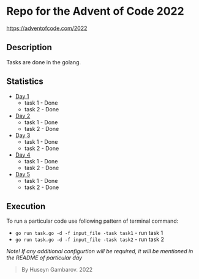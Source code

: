 # Repo for the Advent of Code 2022
https://adventofcode.com/2022 
## Description
Tasks are done in the golang.

## Statistics
* [Day 1](day_1/)   
    - task 1 - Done  
    - task 2 - Done  
* [Day 2](day_2/)
    - task 1 - Done
    - task 2 - Done  
* [Day 3](day_3/)  
    - task 1 - Done  
    - task 2 - Done 
* [Day 4](day_4/)
    - task 1 - Done  
    - task 2 - Done  
* [Day 5](day_5/)
    - task 1 - Done
    - task 2 - Done

## Execution
To run a particular code use following pattern of terminal command:

- `go run task.go -d -f input_file -task task1`  - run task 1
- `go run task.go -d -f input_file -task task2`  - run task 2

_Note! If any additional configurtion will be required, it will be mentioned in the README of particular day_

>  By Huseyn Gambarov. 2022